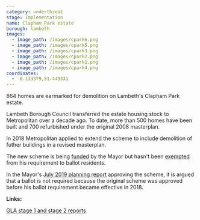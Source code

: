 ```yaml
---
category: underthreat
stage: Implementation 
name: Clapham Park estate 
borough: lambeth
images:
  - image_path: /images/cpark6.png
  - image_path: /images/cpark5.png
  - image_path: /images/cpark3.png
  - image_path: /images/cpark2.png
  - image_path: /images/cpark1.png
  - image_path: /images/cpark4.png
coordinates: 
  - -0.133379,51.449331
---
```

864 homes are earmarked for demolition on Lambeth's Clapham Park estate.

Lambeth Borough Council transferred the estate housing stock to Metropolitan over a decade ago. To date, more than 500 homes have been built and 700 refurbished under the original 2008 masterplan.

In 2018 Metropolitan applied to extend the scheme to include demolition of futher buildings in a revised masterplan.

The new scheme is being [funded](/approved/funding) by the Mayor but hasn't been [exempted](/approved/ballotexemptions) from his requirement to ballot residents. 

In the Mayor's [July 2019 planning report](https://www.london.gov.uk/sites/default/files/public%3A//public%3A//PAWS/media_id_482169///clapham_park_estate_report.pdf) approving the scheme, it is argued that a ballot is not required because the original scheme was approved before his ballot requirement became effective in 2018.

__Links:__

[GLA stage 1 and stage 2 reports](https://www.london.gov.uk/sites/default/files/public%3A//public%3A//PAWS/media_id_482169///clapham_park_estate_report.pdf)


